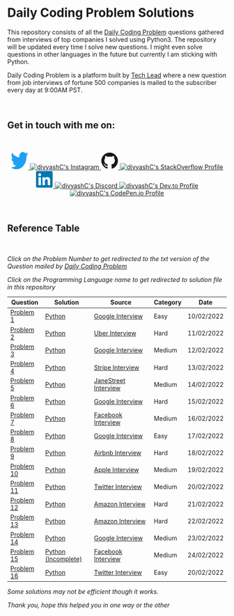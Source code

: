 # Daily Coding Problem Solutions

This repository consists of all the [Daily Coding Problem](https://www.dailycodingproblem.com/) questions gathered from interviews of top companies I solved using Python3. The repository will be updated every time I solve new questions. I might even solve questions in other languages in the future but currently I am sticking with Python.

Daily Coding Problem is a platform built by [Tech Lead](https://www.youtube.com/c/TechLead/) where a new question from job interviews of fortune 500 companies is mailed to the subscriber every day at 9:00AM PST.

<br/>

## Get in touch with me on:

<br/>

<p align="center">
 <a href="https://twitter.com/dork_v2" target="_blank">
  <img src="https://github.com/devicons/devicon/blob/master/icons/twitter/twitter-original.svg" alt="divyashC's Twitter" width="40" height="40"/>     
 </a>
 <a href="https://www.instagram.com/dork_v3.0/" target="_blank">
  <img src="https://raw.githubusercontent.com/rahuldkjain/github-profile-readme-generator/master/src/images/icons/Social/instagram.svg" alt="divyashC's Instagram" width="40" height="40" />    
 </a>
 <a href="https://github.com/divyashC/" target="_blank">
  <img src="https://github.com/devicons/devicon/blob/master/icons/github/github-original.svg" alt="divyashC's GitHub"  width="40" height="40"/>    
 </a>
 <a href="https://stackoverflow.com/users/15124365" target="_blank">
  <img src="https://raw.githubusercontent.com/rahuldkjain/github-profile-readme-generator/master/src/images/icons/Social/stack-overflow.svg" alt="divyashC's StackOverflow Profile"  width="40" height="40"/>    
 </a>
 <a href="https://www.linkedin.com/in/divyashc/" target="_blank">
  <img src="https://github.com/devicons/devicon/blob/master/icons/linkedin/linkedin-original.svg" alt="divyashC's LinkedIn"  width="40" height="40"/>    
 </a>
 <a href="https://discord.com/users/Dork#0448" target="_blank">
  <img src="https://raw.githubusercontent.com/rahuldkjain/github-profile-readme-generator/master/src/images/icons/Social/discord.svg" alt="divyashC's Discord"  width="40" height="40"/>
 </a>
 <a href="https://dev.to/divyashc" target="_blank">
  <img src="https://raw.githubusercontent.com/rahuldkjain/github-profile-readme-generator/master/src/images/icons/Social/devto.svg" alt="divyashC's Dev.to Profile"  width="40" height="40"/>    
 </a>
 <a href="https://codepen.io/divyashc" target="_blank">
  <img src="https://raw.githubusercontent.com/rahuldkjain/github-profile-readme-generator/master/src/images/icons/Social/codepen.svg" alt="divyashC's CodePen.io Profile"  width="40" height="40"/>    
 </a>
</p>

<br/>

## Reference Table

<br/>

_Click on the Problem Number to get redirected to the txt version of the Question mailed by [Daily Coding Problem](https://www.dailycodingproblem.com/)_

_Click on the Programming Language name to get redirected to solution file in this repository_

| **Question**                                                                                     | **Solution**                                                                                             | **Source**                                      | **Category** | **Date**   |
| ------------------------------------------------------------------------------------------------ | -------------------------------------------------------------------------------------------------------- | ----------------------------------------------- | ------------ | ---------- |
| [Problem 1](https://github.com/divyashC/daily_coding_problem/blob/main/Problem_01/question.txt)  | [Python](https://github.com/divyashC/daily_coding_problem/blob/main/Problem_01/solution.py)              | [Google Interview](https://www.google.com/)     | Easy         | 10/02/2022 |
| [Problem 2](https://github.com/divyashC/daily_coding_problem/blob/main/Problem_02/question.txt)  | [Python](https://github.com/divyashC/daily_coding_problem/blob/main/Problem_02/solution.py)              | [Uber Interview](https://www.uber.com/in/en/)   | Hard         | 11/02/2022 |
| [Problem 3](https://github.com/divyashC/daily_coding_problem/blob/main/Problem_03/question.txt)  | [Python](https://github.com/divyashC/daily_coding_problem/blob/main/Problem_03/solution.py)              | [Google Interview](https://www.google.com/)     | Medium       | 12/02/2022 |
| [Problem 4](https://github.com/divyashC/daily_coding_problem/blob/main/Problem_04/question.txt)  | [Python](https://github.com/divyashC/daily_coding_problem/blob/main/Problem_04/solution.py)              | [Stripe Interview](https://www.stripe.com/)     | Hard         | 13/02/2022 |
| [Problem 5](https://github.com/divyashC/daily_coding_problem/blob/main/Problem_05/question.txt)  | [Python](https://github.com/divyashC/daily_coding_problem/blob/main/Problem_05/solution.py)              | [JaneStreet Interview](https://janestreet.com/) | Medium       | 14/02/2022 |
| [Problem 6](https://github.com/divyashC/daily_coding_problem/blob/main/Problem_06/question.txt)  | [Python](https://github.com/divyashC/daily_coding_problem/blob/main/Problem_06/solution.py)              | [Google Interview](https://www.google.com/)     | Hard         | 15/02/2022 |
| [Problem 7](https://github.com/divyashC/daily_coding_problem/blob/main/Problem_07/question.txt)  | [Python](https://github.com/divyashC/daily_coding_problem/blob/main/Problem_07/solution.py)              | [Facebook Interview](https://www.facebook.com/) | Medium       | 16/02/2022 |
| [Problem 8](https://github.com/divyashC/daily_coding_problem/blob/main/Problem_08/question.txt)  | [Python](https://github.com/divyashC/daily_coding_problem/blob/main/Problem_08/solution.py)              | [Google Interview](https://www.google.com/)     | Easy         | 17/02/2022 |
| [Problem 9](https://github.com/divyashC/daily_coding_problem/blob/main/Problem_09/question.txt)  | [Python](https://github.com/divyashC/daily_coding_problem/blob/main/Problem_09/solution.py)              | [Airbnb Interview](https://www.airbnb.com/)     | Hard         | 18/02/2022 |
| [Problem 10](https://github.com/divyashC/daily_coding_problem/blob/main/Problem_10/question.txt) | [Python](https://github.com/divyashC/daily_coding_problem/blob/main/Problem_10/solution.py)              | [Apple Interview](https://www.apple.com/)       | Medium       | 19/02/2022 |
| [Problem 11](https://github.com/divyashC/daily_coding_problem/blob/main/Problem_11/question.txt) | [Python](https://github.com/divyashC/daily_coding_problem/blob/main/Problem_11/solution.py)              | [Twitter Interview](https://www.twitter.com/)   | Medium       | 20/02/2022 |
| [Problem 12](https://github.com/divyashC/daily_coding_problem/blob/main/Problem_12/question.txt) | [Python](https://github.com/divyashC/daily_coding_problem/blob/main/Problem_12/solution.py)              | [Amazon Interview](https://www.amazon.com/)     | Hard         | 21/02/2022 |
| [Problem 13](https://github.com/divyashC/daily_coding_problem/blob/main/Problem_13/question.txt) | [Python](https://github.com/divyashC/daily_coding_problem/blob/main/Problem_13/solution.py)              | [Amazon Interview](https://www.amazon.com/)     | Hard         | 22/02/2022 |
| [Problem 14](https://github.com/divyashC/daily_coding_problem/blob/main/Problem_14/question.txt) | [Python](https://github.com/divyashC/daily_coding_problem/blob/main/Problem_14/solution.py)              | [Google Interview](https://www.google.com/)     | Medium       | 23/02/2022 |
| [Problem 15](https://github.com/divyashC/daily_coding_problem/blob/main/Problem_15/question.txt) | [Python (Incomplete)](https://github.com/divyashC/daily_coding_problem/blob/main/Problem_15/solution.py) | [Facebook Interview](https://www.facebook.com/) | Medium       | 24/02/2022 |
| [Problem 16](https://github.com/divyashC/daily_coding_problem/blob/main/Problem_16/question.txt) | [Python](https://github.com/divyashC/daily_coding_problem/blob/main/Problem_16/solution.py)              | [Twitter Interview](https://www.twitter.com/)   | Easy         | 20/02/2022 |

_Some solutions may not be efficient though it works._

_Thank you, hope this helped you in one way or the other_
